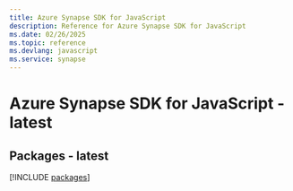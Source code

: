 ```yaml
---
title: Azure Synapse SDK for JavaScript
description: Reference for Azure Synapse SDK for JavaScript
ms.date: 02/26/2025
ms.topic: reference
ms.devlang: javascript
ms.service: synapse
---
```

# Azure Synapse SDK for JavaScript - latest
## Packages - latest
[!INCLUDE [packages](synapse-index.md)]